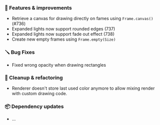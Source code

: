 ### 🚀 Features & improvements

- Retrieve a canvas for drawing directly on fames using `Frame.canvas()` (#736)
- Expanded lights now support rounded edges (737)
- Expanded lights now support fade out effect (738)
- Create new empty frames using `Frame.empty(Size)`

### 🪛 Bug Fixes

- Fixed wrong opacity when drawing rectangles

### 🧽 Cleanup & refactoring

- Renderer doesn't store last used color anymore to allow mixing render with custom drawing code.

### 📦 Dependency updates

- ...